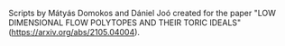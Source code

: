 Scripts by Mátyás Domokos and Dániel Joó created for the paper "LOW DIMENSIONAL FLOW POLYTOPES AND THEIR TORIC IDEALS" (https://arxiv.org/abs/2105.04004).